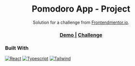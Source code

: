 <h1 align="center">Pomodoro App - Project</h1>

<div align="center">
   Solution for a challenge from  <a href="https://www.frontendmentor.io/challenges" target="_blank">Frontendmentor.io</a>.
</div>

<div align="center">
  <h3>
    <a href="https://pomodoroapp-chi.vercel.app/" target="_blank">
      Demo
    </a>
    <span> | </span>
    <a href="https://www.frontendmentor.io/challenges/pomodoro-app-KBFnycJ6G" target="_blank">
      Challenge
    </a>
  </h3>
</div>

### Built With

[![React][React.js]][React-url]
[![Typescript][Typescript]][Typescript-url]
[![Tailwind][Tailwind]][Tailwind-url]

[React.js]: https://img.shields.io/badge/React-20232A?style=for-the-badge&logo=react&logoColor=61DAFB
[React-url]: https://reactjs.org/
[Typescript]: https://img.shields.io/badge/Typescript-20232A?style=for-the-badge&logo=typescript&logoColor=61DAFB
[Typescript-url]: https://www.typescriptlang.org/
[Tailwind]: https://img.shields.io/badge/Tailwindcss-20232A?style=for-the-badge&logo=tailwindcss&logoColor=61DAFB
[Tailwind-url]: https://tailwindcss.com/